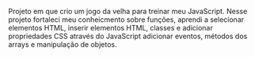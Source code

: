 Projeto em que crio um jogo da velha para treinar meu JavaScript.
Nesse projeto fortaleci meu conheicmento sobre funções, aprendi a selecionar elementos HTML,
inserir elementos HTML, classes e adicionar propriedades CSS através do JavaScript
adicionar eventos, métodos dos arrays e manipulação de objetos.
